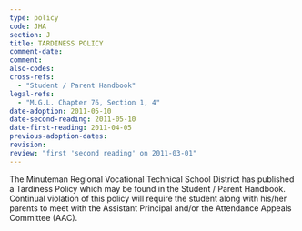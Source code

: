 ```yaml
---
type: policy
code: JHA
section: J
title: TARDINESS POLICY
comment-date:
comment:
also-codes:
cross-refs:
  - "Student / Parent Handbook"
legal-refs:
  - "M.G.L. Chapter 76, Section 1, 4"
date-adoption: 2011-05-10
date-second-reading: 2011-05-10
date-first-reading: 2011-04-05
previous-adoption-dates:
revision: 
review: "first 'second reading' on 2011-03-01"
---
```


The Minuteman Regional Vocational Technical School District has published a Tardiness Policy which may be found in the Student / Parent Handbook.  Continual violation of this policy will require the student along with his/her parents to meet with the Assistant Principal and/or the Attendance Appeals Committee (AAC).

